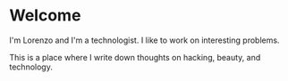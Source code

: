 # Welcome

I'm Lorenzo and I'm a technologist. I like to work on interesting problems.

This is a place where I write down thoughts on hacking, beauty, and technology.



